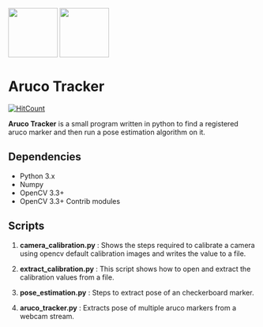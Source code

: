 <img src="https://docs.opencv.org/3.1.0/markers.jpg" height="100">          <img src="https://upload.wikimedia.org/wikipedia/commons/5/53/OpenCV_Logo_with_text.png" height="100">

# Aruco Tracker
[![HitCount](http://hits.dwyl.io/njanirudh/Aruco_Tracker.svg)](http://hits.dwyl.io/njanirudh/Aruco_Tracker)

**Aruco Tracker** is a small program written in python to find a registered aruco marker and then run a pose estimation algorithm on it.

## Dependencies
* Python 3.x
* Numpy
* OpenCV 3.3+ 
* OpenCV 3.3+ Contrib modules

## Scripts
1. **camera_calibration.py** : Shows the steps required to calibrate a camera using opencv default calibration images and writes the value to a file.

2. **extract_calibration.py**  : This script shows how to open and extract the calibration values from a file.

3. **pose_estimation.py**  : Steps to extract pose of an checkerboard marker.

4. **aruco_tracker.py** : Extracts pose of multiple aruco markers from a webcam stream.



 
 
 
 
